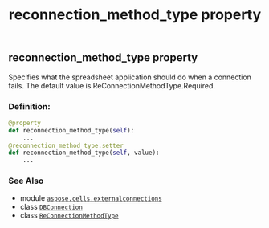 ﻿---
title: reconnection_method_type property
second_title: Aspose.Cells for Python via .NET API References
description: 
type: docs
weight: 210
url: /aspose.cells.externalconnections/dbconnection/reconnection_method_type/
is_root: false
---

## reconnection_method_type property


Specifies what the spreadsheet application should do when a connection fails.
The default value is ReConnectionMethodType.Required.
### Definition:
```python
@property
def reconnection_method_type(self):
    ...
@reconnection_method_type.setter
def reconnection_method_type(self, value):
    ...
```

### See Also
* module [`aspose.cells.externalconnections`](../../)
* class [`DBConnection`](/cells/python-net/aspose.cells.externalconnections/dbconnection)
* class [`ReConnectionMethodType`](/cells/python-net/aspose.cells.externalconnections/reconnectionmethodtype)
